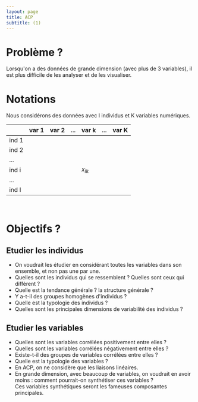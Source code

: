 ```yaml
---
layout: page
title: ACP
subtitle: (1)
---
```



# Problème ? 

Lorsqu'on a des données de grande dimension (avec plus de 3 variables), il est plus difficile de les analyser et de les visualiser. 


# Notations 

Nous considérons des données avec I individus et K variables numériques. 

| |var 1|var 2|...|var k|...|var K|
|:----|:-----|:-----|:----|:----|:----|:----|
|ind 1|||||||
|ind 2|||||||
|...|||||||
|ind i||||$x_{ik}$|||
|...|||||||
|ind I|||||||

<br/>

# Objectifs ?

## Etudier les individus

* On voudrait les étudier en considérant toutes les variables dans son ensemble, et non pas une par une. 
* Quelles sont les individus qui se ressemblent ? Quelles sont ceux qui diffèrent ? 
* Quelle est la tendance générale ? la structure générale ?  
* Y a-t-il des groupes homogènes d'individus ? 
* Quelle est la typologie des individus ?
* Quelles sont les principales dimensions de variabilité des individus ?

## Etudier les variables

* Quelles sont les variables corrélées positivement entre elles ? 
* Quelles sont les variables corrélées négativement entre elles ? 
* Existe-t-il des groupes de variables corrélées entre elles ?
* Quelle est la typologie des variables ?
* En ACP, on ne considère que les liaisons linéaires. 
* En grande dimension, avec beaucoup de variables, on voudrait en avoir moins : comment pourrait-on synthétiser ces variables ?  
  Ces variables synthétiques seront les fameuses composantes principales. 
